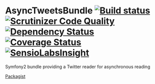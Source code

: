 # AsyncTweetsBundle [![Build status][Travis Master image]][Travis Master] [![Scrutinizer Code Quality][Scrutinizer image]][Scrutinizer] [![Dependency Status][Dependency Status Image]][Dependency Status] [![Coverage Status][Coverage Status Image]][Coverage Status] [![SensioLabsInsight][SensioLabsInsight Image]][SensioLabsInsight]

Symfony2 bundle providing a Twitter reader for asynchronous reading

[Packagist][Packagist]

[Packagist]: https://packagist.org/packages/alexislefebvre/async-tweets-bundle

[Travis Master image]: https://travis-ci.org/alexislefebvre/AsyncTweetsBundle.svg?branch=master
[Travis Master]: https://travis-ci.org/alexislefebvre/AsyncTweetsBundle
[Scrutinizer image]: https://scrutinizer-ci.com/g/alexislefebvre/AsyncTweetsBundle/badges/quality-score.png?b=master
[Scrutinizer]: https://scrutinizer-ci.com/g/alexislefebvre/AsyncTweetsBundle/?branch=master
[Dependency Status Image]: https://www.versioneye.com/user/projects/5523d4ac971f7847ca0006cd/badge.svg?style=flat
[Dependency Status]: https://www.versioneye.com/user/projects/5523d4ac971f7847ca0006cd
[Coverage Status Image]: https://coveralls.io/repos/alexislefebvre/AsyncTweetsBundle/badge.svg
[Coverage Status]: https://coveralls.io/r/alexislefebvre/AsyncTweetsBundle
[SensioLabsInsight Image]: https://insight.sensiolabs.com/projects/00d3eb84-0c1c-471c-9f76-d8abe41a647d/mini.png
[SensioLabsInsight]: https://insight.sensiolabs.com/projects/00d3eb84-0c1c-471c-9f76-d8abe41a647d
